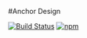 #Anchor Design

[![Build Status](https://travis-ci.org/51idc/anchor-ui.svg?branch=master)](https://travis-ci.org/51idc/anchor-ui)
[![npm](https://img.shields.io/npm/v/npm.svg)](https://www.npmjs.com/package/anchor-design)

